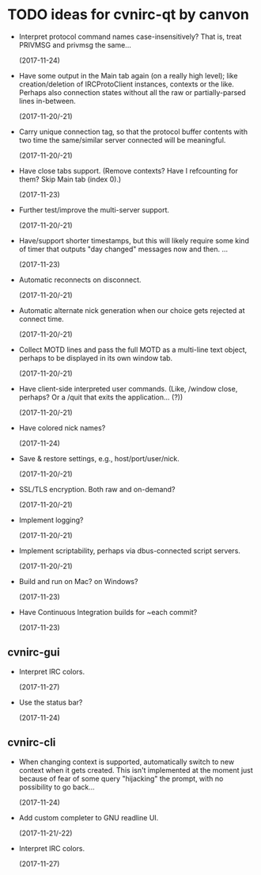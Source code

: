 TODO ideas for cvnirc-qt by canvon
==================================

 * Interpret protocol command names case-insensitively? That is,
   treat PRIVMSG and privmsg the same...

   (2017-11-24)

 * Have some output in the Main tab again (on a really high level); like
   creation/deletion of IRCProtoClient instances, contexts or the like.
   Perhaps also connection states without all the raw or partially-parsed
   lines in-between.

   (2017-11-20/-21)

 * Carry unique connection tag, so that the protocol buffer contents
   with two time the same/similar server connected will be meaningful.

   (2017-11-20/-21)

 * Have close tabs support. (Remove contexts? Have I refcounting for them?
   Skip Main tab (index 0).)

   (2017-11-23)

 * Further test/improve the multi-server support.

   (2017-11-20/-21)

 * Have/support shorter timestamps, but this will likely require
   some kind of timer that outputs "day changed" messages now and then. ...

   (2017-11-23)

 * Automatic reconnects on disconnect.

   (2017-11-20/-21)
 
 * Automatic alternate nick generation when our choice gets rejected
   at connect time.

   (2017-11-20/-21)

 * Collect MOTD lines and pass the full MOTD as a multi-line text object,
   perhaps to be displayed in its own window tab.

   (2017-11-20/-21)

 * Have client-side interpreted user commands. (Like, /window close,
   perhaps? Or a /quit that exits the application... (?))

   (2017-11-20/-21)

 * Have colored nick names?

   (2017-11-24)

 * Save & restore settings, e.g., host/port/user/nick.

   (2017-11-20/-21)

 * SSL/TLS encryption. Both raw and on-demand?

   (2017-11-20/-21)

 * Implement logging?

   (2017-11-20/-21)

 * Implement scriptability, perhaps via dbus-connected script servers.

   (2017-11-20/-21)

 * Build and run on Mac? on Windows?

   (2017-11-23)

 * Have Continuous Integration builds for ~each commit?

   (2017-11-23)


cvnirc-gui
----------

 * Interpret IRC colors.

   (2017-11-27)

 * Use the status bar?

   (2017-11-24)


cvnirc-cli
----------

 * When changing context is supported, automatically switch to new context
   when it gets created. This isn't implemented at the moment just because
   of fear of some query "hijacking" the prompt, with no possibility
   to go back...

   (2017-11-24)

 * Add custom completer to GNU readline UI.

   (2017-11-21/-22)

 * Interpret IRC colors.

   (2017-11-27)


